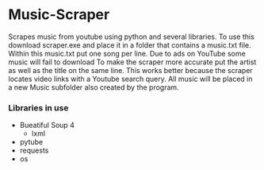 # Music-Scraper
Scrapes music from youtube using python and several libraries.
To use this download scraper.exe and place it in a folder that contains a music.txt file.
Within this music.txt put one song per line. Due to ads on YouTube some music will fail to download
To make the scraper more accurate put the artist as well as the title on the same line.
This works better because the scraper locates video links with a Youtube search query.
All music will be placed in a new Music subfolder also created by the program.

### Libraries in use
- Bueatiful Soup 4
  - lxml
- pytube
- requests
- os
